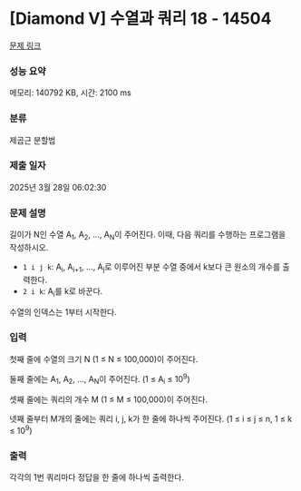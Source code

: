 # [Diamond V] 수열과 쿼리 18 - 14504 

[문제 링크](https://www.acmicpc.net/problem/14504) 

### 성능 요약

메모리: 140792 KB, 시간: 2100 ms

### 분류

제곱근 분할법

### 제출 일자

2025년 3월 28일 06:02:30

### 문제 설명

<p>길이가 N인 수열 A<sub>1</sub>, A<sub>2</sub>, ..., A<sub>N</sub>이 주어진다. 이때, 다음 쿼리를 수행하는 프로그램을 작성하시오.</p>

<ul>
	<li><code>1 i j k</code>: A<sub>i</sub>, A<sub>i+1</sub>, ..., A<sub>j</sub>로 이루어진 부분 수열 중에서 k보다 큰 원소의 개수를 출력한다.</li>
	<li><code>2 i k</code>: A<sub>i</sub>를 k로 바꾼다.</li>
</ul>

<p>수열의 인덱스는 1부터 시작한다.</p>

### 입력 

 <p>첫째 줄에 수열의 크기 N (1 ≤ N ≤ 100,000)이 주어진다.</p>

<p>둘째 줄에는 A<sub>1</sub>, A<sub>2</sub>, ..., A<sub>N</sub>이 주어진다. (1 ≤ A<sub>i</sub> ≤ 10<sup>9</sup>)</p>

<p>셋째 줄에는 쿼리의 개수 M (1 ≤ M ≤ 100,000)이 주어진다.</p>

<p>넷째 줄부터 M개의 줄에는 쿼리 i, j, k가 한 줄에 하나씩 주어진다. (1 ≤ i ≤ j ≤ n, 1 ≤ k ≤ 10<sup>9</sup>)</p>

### 출력 

 <p>각각의 1번 쿼리마다 정답을 한 줄에 하나씩 출력한다.</p>

